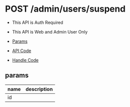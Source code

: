 # POST /admin/users/suspend

- This API is Auth Required
- This API is Web and Admin User Only

- [Params](#params)
- [API Code](/src/endpoints/admin/users/suspend.js)
- [Handle Code](/src/handlers/web/admin/users/suspend.js)

## params


name|description
---|---
id|
